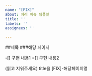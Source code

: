 ```yaml
---
name: "[FIX]"
about: 에러 이슈 템플릿
title: ''
labels: ''
assignees: ''

---
```


##제목
###해당 페이지

-[] 구현 내용1
=[] 구현 내용2

(읽고 지워주세요)
title을 [FIX]-해당페이지명
